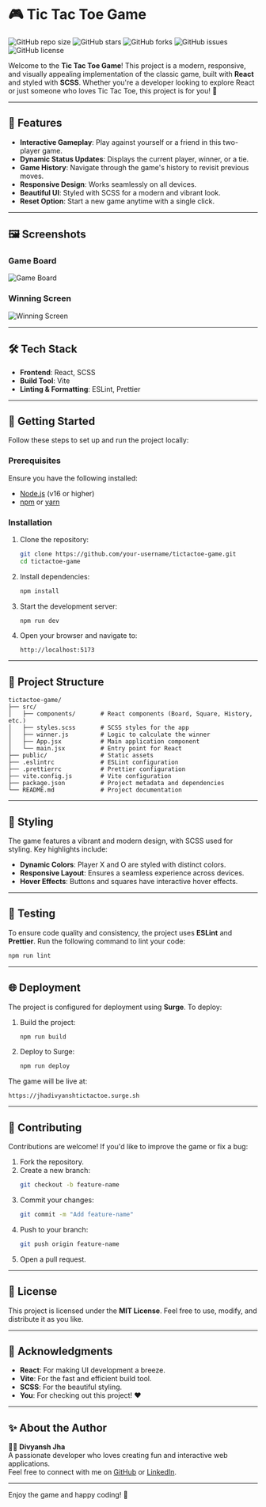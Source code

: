 # 🎮 Tic Tac Toe Game

![GitHub repo size](https://img.shields.io/github/repo-size/divyanshjha30/tictactoe-game?color=blueviolet&style=for-the-badge)
![GitHub stars](https://img.shields.io/github/stars/divyanshjha30/tictactoe-game?color=yellow&style=for-the-badge)
![GitHub forks](https://img.shields.io/github/forks/divyanshjha30/tictactoe-game?color=teal&style=for-the-badge)
![GitHub issues](https://img.shields.io/github/issues/divyanshjha30/tictactoe-game?color=red&style=for-the-badge)
![GitHub license](https://img.shields.io/github/license/divyanshjha30/tictactoe-game?color=orange&style=for-the-badge)

Welcome to the **Tic Tac Toe Game**! This project is a modern, responsive, and visually appealing implementation of the classic game, built with **React** and styled with **SCSS**. Whether you're a developer looking to explore React or just someone who loves Tic Tac Toe, this project is for you! 🚀

---

## 🌟 Features

- **Interactive Gameplay**: Play against yourself or a friend in this two-player game.
- **Dynamic Status Updates**: Displays the current player, winner, or a tie.
- **Game History**: Navigate through the game's history to revisit previous moves.
- **Responsive Design**: Works seamlessly on all devices.
- **Beautiful UI**: Styled with SCSS for a modern and vibrant look.
- **Reset Option**: Start a new game anytime with a single click.

---

## 🖼️ Screenshots

### Game Board
![Game Board](https://via.placeholder.com/800x400?text=Game+Board+Screenshot)

### Winning Screen
![Winning Screen](https://via.placeholder.com/800x400?text=Winning+Screen+Screenshot)

---

## 🛠️ Tech Stack

- **Frontend**: React, SCSS
- **Build Tool**: Vite
- **Linting & Formatting**: ESLint, Prettier

---

## 🚀 Getting Started

Follow these steps to set up and run the project locally:

### Prerequisites

Ensure you have the following installed:

- [Node.js](https://nodejs.org/) (v16 or higher)
- [npm](https://www.npmjs.com/) or [yarn](https://yarnpkg.com/)

### Installation

1. Clone the repository:
   ```bash
   git clone https://github.com/your-username/tictactoe-game.git
   cd tictactoe-game
   ```

2. Install dependencies:
   ```bash
   npm install
   ```

3. Start the development server:
   ```bash
   npm run dev
   ```

4. Open your browser and navigate to:
   ```
   http://localhost:5173
   ```

---

## 📂 Project Structure

```plaintext
tictactoe-game/
├── src/
│   ├── components/       # React components (Board, Square, History, etc.)
│   ├── styles.scss       # SCSS styles for the app
│   ├── winner.js         # Logic to calculate the winner
│   ├── App.jsx           # Main application component
│   └── main.jsx          # Entry point for React
├── public/               # Static assets
├── .eslintrc             # ESLint configuration
├── .prettierrc           # Prettier configuration
├── vite.config.js        # Vite configuration
├── package.json          # Project metadata and dependencies
└── README.md             # Project documentation
```

---

## 🎨 Styling

The game features a vibrant and modern design, with SCSS used for styling. Key highlights include:

- **Dynamic Colors**: Player X and O are styled with distinct colors.
- **Responsive Layout**: Ensures a seamless experience across devices.
- **Hover Effects**: Buttons and squares have interactive hover effects.

---

## 🧪 Testing

To ensure code quality and consistency, the project uses **ESLint** and **Prettier**. Run the following command to lint your code:

```bash
npm run lint
```

---

## 🌐 Deployment

The project is configured for deployment using **Surge**. To deploy:

1. Build the project:
   ```bash
   npm run build
   ```

2. Deploy to Surge:
   ```bash
   npm run deploy
   ```

The game will be live at:
```
https://jhadivyanshtictactoe.surge.sh
```

---

## 🤝 Contributing

Contributions are welcome! If you'd like to improve the game or fix a bug:

1. Fork the repository.
2. Create a new branch:
   ```bash
   git checkout -b feature-name
   ```
3. Commit your changes:
   ```bash
   git commit -m "Add feature-name"
   ```
4. Push to your branch:
   ```bash
   git push origin feature-name
   ```
5. Open a pull request.

---

## 📜 License

This project is licensed under the **MIT License**. Feel free to use, modify, and distribute it as you like.

---

## 🙌 Acknowledgments

- **React**: For making UI development a breeze.
- **Vite**: For the fast and efficient build tool.
- **SCSS**: For the beautiful styling.
- **You**: For checking out this project! ❤️

---

## ✨ About the Author

👨‍💻 **Divyansh Jha**  
A passionate developer who loves creating fun and interactive web applications.  
Feel free to connect with me on [GitHub](https://github.com/your-username) or [LinkedIn](https://linkedin.com/in/divyanshjha30).

---

Enjoy the game and happy coding! 🎉
